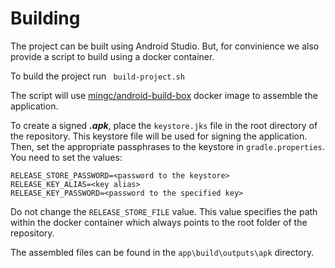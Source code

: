 # Building

The project can be built using Android Studio. But, for convinience we also provide a script to build using a docker container.

To build the project run 
``` build-project.sh```

The script will use [mingc/android-build-box](https://hub.docker.com/r/mingc/android-build-box/) docker image to assemble the application.

To create a signed ***.apk***, place the ```keystore.jks``` file in the root directory of the repository. This keystore file will be used for signing the application.
Then, set the appropriate passphrases to the keystore in ```gradle.properties```. You need to set the values:
```
RELEASE_STORE_PASSWORD=<password to the keystore>
RELEASE_KEY_ALIAS=<key alias>
RELEASE_KEY_PASSWORD=<password to the specified key>
```

Do not change the ```RELEASE_STORE_FILE``` value. This value specifies the path within the docker container which always points to the root folder of the repository.

The assembled files can be found in the ```app\build\outputs\apk``` directory.
